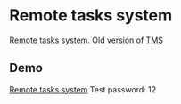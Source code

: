 ﻿# Remote tasks system 

Remote tasks system. Old version of [TMS](https://github.com/biongoo/task-management-system/)

## Demo

[Remote tasks system](https://szz.ts4ever.pl/) 
Test password: 12
